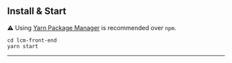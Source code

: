 ## Install & Start

⚠️ Using [Yarn Package Manager](https://yarnpkg.com) is recommended over `npm`.

```shell
cd lcm-front-end
yarn start
```

---
